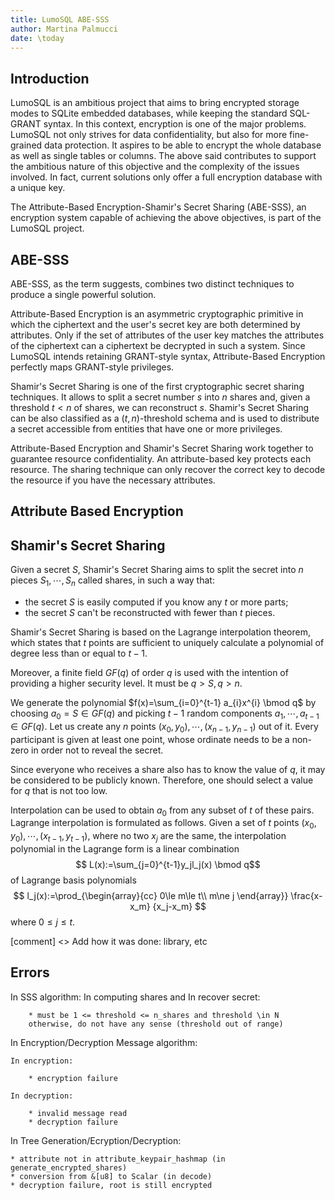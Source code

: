 ```yaml
---
title: LumoSQL ABE-SSS
author: Martina Palmucci
date: \today
---
```


## Introduction
LumoSQL is an ambitious project that aims to bring encrypted storage modes to SQLite embedded databases, while keeping the standard SQL-GRANT syntax. In this context, encryption is one of the major problems. LumoSQL not only strives for data confidentiality, but also for more fine-grained data protection. It aspires to be able to encrypt the whole database as well as single tables or columns. The above said contributes to support the ambitious nature of this objective and the complexity of the issues involved. In fact, current solutions only offer a full encryption database with a unique key.

The Attribute-Based Encryption-Shamir's Secret Sharing (ABE-SSS), an encryption system capable of achieving the above objectives, is part of the LumoSQL project.

## ABE-SSS

ABE-SSS, as the term suggests, combines two distinct techniques to produce a single powerful solution.

Attribute-Based Encryption is an asymmetric cryptographic primitive in which the ciphertext and the user's secret key are both determined by attributes. Only if the set of attributes of the user key matches the attributes of the ciphertext can a ciphertext be decrypted in such a system. Since LumoSQL intends retaining GRANT-style syntax, Attribute-Based Encryption perfectly maps GRANT-style privileges.

Shamir's Secret Sharing is one of the first cryptographic secret sharing techniques. It allows to split a secret number $s$ into $n$ shares and, given a threshold $t < n$ of shares, we can reconstruct $s$. Shamir's Secret Sharing can be also classified as a $(t, n)$-threshold schema and is used to distribute a secret accessible from entities that have one or more privileges.

Attribute-Based Encryption and Shamir's Secret Sharing work together to guarantee resource confidentiality. An attribute-based key protects each resource. The sharing technique can only recover the correct key to decode the resource if you have the necessary attributes.

## Attribute Based Encryption


## Shamir's Secret Sharing

Given a secret $S$, Shamir's Secret Sharing aims to split the secret into $n$ pieces $S_1, \cdots, S_n$ called shares, in such a way that:
- the secret $S$ is easily computed if you know any $t$ or more parts;
- the secret $S$ can't be reconstructed with fewer than $t$ pieces.

Shamir's Secret Sharing is based on the Lagrange interpolation theorem, which states that $t$ points are sufficient to uniquely calculate a polynomial of degree less than or equal to $t-1$.

Moreover, a finite field $GF(q)$ of order $q$ is used with the intention of providing a higher security level. It must be $q>S, q>n$.

We generate the polynomial $f(x)=\sum_{i=0}^{t-1} a_{i}x^{i} \bmod q$ by choosing $a_0 = S \in GF(q)$ and picking $t-1$ random components $a_1, \cdots, a_{t-1} \in GF(q)$. Let us create any $n$ points $(x_0, y_0), \cdots, (x_{n-1}, y_{n-1})$ out of it. Every participant is given at least one point, whose ordinate needs to be a non-zero in order not to reveal the secret.

Since everyone who receives a share also has to know the value of $q$, it may be considered to be publicly known. Therefore, one should select a value for $q$ that is not too low.

Interpolation can be used to obtain $a_0$ from any subset of $t$ of these pairs. Lagrange interpolation is formulated as follows. Given a set of $t$ points $(x_0, y_0), \cdots, (x_{t-1}, y_{t-1})$, where no two $x_j$ are the same, the interpolation polynomial in the Lagrange form is a linear combination
$$ L(x):=\sum_{j=0}^{t-1}y_jl_j(x) \bmod q$$ of Lagrange basis polynomials
$$ l_j(x):=\prod_{\begin{array}{cc} 0\le m\le t\\ m\ne j \end{array}} \frac{x-x_m} {x_j-x_m} $$
where $0\le j\le t$.

[comment] <> Add how it was done: library, etc



## Errors

In SSS algorithm:
    In computing shares 
    and In recover secret:
    
        * must be 1 <= threshold <= n_shares and threshold \in N
        otherwise, do not have any sense (threshold out of range)

In Encryption/Decryption Message algorithm:

    In encryption:

        * encryption failure

    In decryption:

        * invalid message read
        * decryption failure
        
In Tree Generation/Ecryption/Decryption:

    * attribute not in attribute_keypair_hashmap (in generate_encrypted_shares)
    * conversion from &[u8] to Scalar (in decode)
    * decryption failure, root is still encrypted
